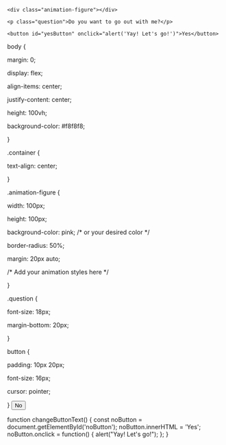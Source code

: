 <!DOCTYPE html>

<html lang="en">

<head>

  <meta charset="UTF-8">

  <meta name="viewport" content="width=device-width, initial-scale=1.0">

  <link rel="stylesheet" href="styles.css">

  <title>Cute Animation</title>

</head>

<body>

  <div class="container">

    <div class="animation-figure"></div>

    <p class="question">Do you want to go out with me?</p>

    <button id="yesButton" onclick="alert('Yay! Let's go!')">Yes</button>

body {

  margin: 0;

  display: flex;

  align-items: center;

  justify-content: center;

  height: 100vh;

  background-color: #f8f8f8;

}



.container {

  text-align: center;

}



.animation-figure {

  width: 100px;

  height: 100px;

  background-color: pink; /* or your desired color */

  border-radius: 50%;

  margin: 20px auto;

  /* Add your animation styles here */

}



.question {

  font-size: 18px;

  margin-bottom: 20px;

}



button {

  padding: 10px 20px;

  font-size: 16px;

  cursor: pointer;

}
    <button id="noButton" onclick="changeButtonText()">No</button>

  </div>



  <script src="script.js"></script>

</body>

</html>

function changeButtonText() {
  const noButton = document.getElementById('noButton');
  noButton.innerHTML = 'Yes';
  noButton.onclick = function() {
    alert("Yay! Let's go!");
  };
}
